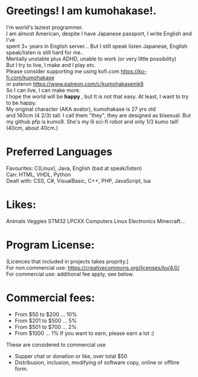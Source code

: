 Greetings! I am kumohakase!.
====
I'm world's laziest programmer.   
I am almost American, despite I have Japanese passport, I write English and I've    
spent 3+ years in English server... But I still speak listen Japanese, English
speak/listen is still hard for me..  
Mentally unstable plus ADHD, unable to work (or very little possibility)   
But I try to live, I make and I play etc.   
Please consider supporting me using kofi.com https://ko-fi.com/kumohakase  
or pateron https://www.patreon.com/c/kumohakasemk8   
So I can live, I can make more.   
I hope the world will be **happy** , but It is not that easy.
At least, I want to try to be happy.   
My original character (AKA avator), kumohakase is 27 yrs old   
and 140cm (4 2/3) tall. I call them "they", they are designed as
bisexual.
But my github pfp is kumo9. She's my lil sci-fi robot and only
1/3 kumo tall! (40cm, about 40cm.)

Preferred Languages
====
Favourites: C(Linux), Java, English (bad at speak/listen)   
Can: HTML, VHDL, Python   
Dealt with: CSS, C#, VisualBasic, C++, PHP, JavaScript, lua   


Likes:
====
Animals Veggies STM32 LPCXX Computers Linux Electronics Minecraft...


Program License:
====
(Licences that included in projects takes proprity.)   
For non commercial use: https://creativecommons.org/licenses/by/4.0/   
For commercial use: additional fee apply, see below.   

Commercial fees:
====
- From $50 to $200 ... 10%    
- From $201 to $500 ... 5%    
- From $501 to $700 ... 2%    
- From $1000 ... 1%
If you want to earn, please earn a lot :)   

These are considered to commercial use
- Supper chat or donation or like, over total $50
- Distribusion, inclusion, modifying of software copy, online or offline form.
